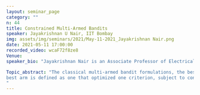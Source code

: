 ```yaml
---
layout: seminar_page
category: ""
n: 44
title: Constrained Multi-Armed Bandits
speaker: Jayakrishnan U Nair, IIT Bombay
img: assets/img/seminars/2021/May-11-2021_Jayakrishnan Nair.png
date: 2021-05-11 17:00:00 
recorded_video: wcaF72f8ze8
Venue: 
speaker_bio: "Jayakrishnan Nair is an Associate Professor of Electrical Engineering at IIT Bombay. His research draws on tools from queueing theory, applied probability, game theory, and control theory to address performance evaluation and design issues in networks, service systems, and smart power grids. He is a recipient of best paper awards at IFIP Performance 2010 & 2020, and ACM e-Energy 2020."

Topic_abstract: "The classical multi-armed bandit formulations, the best arm is defined via the optimization of a single attribute associated with each arm distribution, typically its mean reward. In practice however, there are often multiple attributes of interest. For example, in clinical trials, one might be interested in not just the efficacy of a certain treatment protocol, but also the severity of its side effects, price, etc. Similarly, a wireless node trying to determine which channel to transmit on, might want to balance several criteria, including throughput, delay, energy consumption, etc. In this work, we propose a multi-criterion multi-armed bandits formulation, where the
best arm is defined as one that optimized one criterion, subject to constraints on others. We propose near-optimal algorithms for regret minimization in this setting, and also establish an interesting tradeoff between regret minimization and feasibility identification. This is joint work with Anmol Kagrecha and Krishna Jagannathan.
"
---
```


